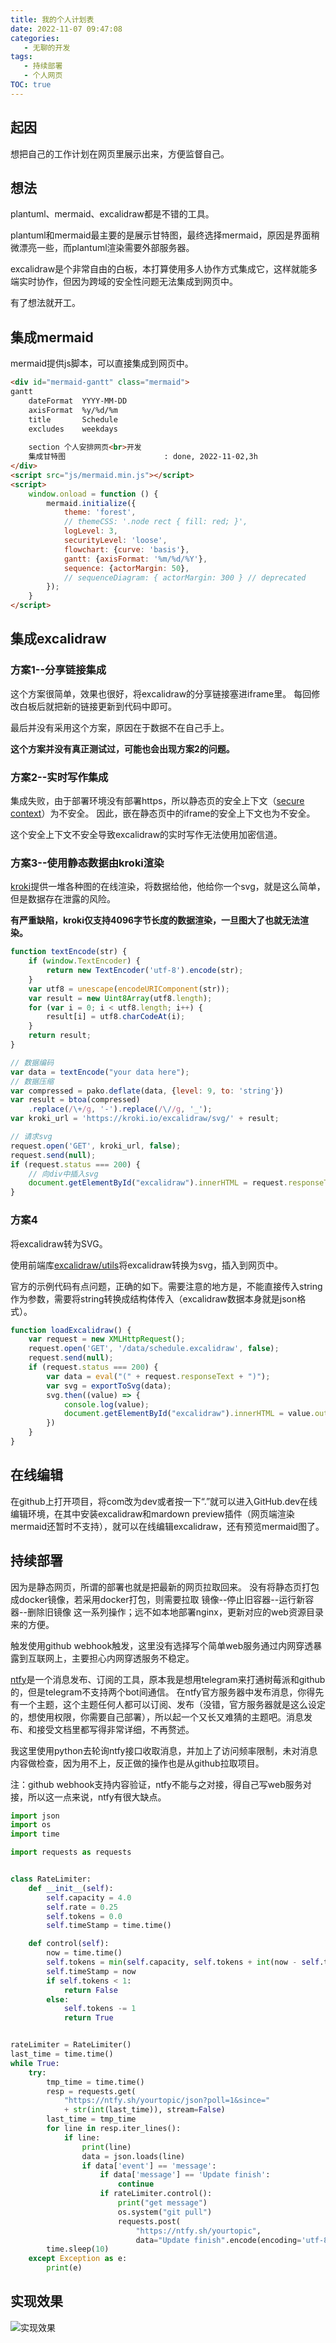```yaml
---
title: 我的个人计划表
date: 2022-11-07 09:47:08
categories:
   - 无聊的开发
tags: 
   - 持续部署
   - 个人网页
TOC: true
---
```


## 起因
想把自己的工作计划在网页里展示出来，方便监督自己。

## 想法
plantuml、mermaid、excalidraw都是不错的工具。

plantuml和mermaid最主要的是展示甘特图，最终选择mermaid，原因是界面稍微漂亮一些，而plantuml渲染需要外部服务器。

excalidraw是个非常自由的白板，本打算使用多人协作方式集成它，这样就能多端实时协作，但因为跨域的安全性问题无法集成到网页中。

有了想法就开工。

## 集成mermaid
mermaid提供js脚本，可以直接集成到网页中。

``` html
<div id="mermaid-gantt" class="mermaid">
gantt
    dateFormat  YYYY-MM-DD
    axisFormat  %y/%d/%m
    title       Schedule
    excludes    weekdays
    
    section 个人安排网页<br>开发
    集成甘特图                      : done, 2022-11-02,3h
</div>
<script src="js/mermaid.min.js"></script>
<script>
    window.onload = function () {
        mermaid.initialize({
            theme: 'forest',
            // themeCSS: '.node rect { fill: red; }',
            logLevel: 3,
            securityLevel: 'loose',
            flowchart: {curve: 'basis'},
            gantt: {axisFormat: '%m/%d/%Y'},
            sequence: {actorMargin: 50},
            // sequenceDiagram: { actorMargin: 300 } // deprecated
        });
    }
</script>
```

## 集成excalidraw
### 方案1--分享链接集成
这个方案很简单，效果也很好，将excalidraw的分享链接塞进iframe里。
每回修改白板后就把新的链接更新到代码中即可。

最后并没有采用这个方案，原因在于数据不在自己手上。

**这个方案并没有真正测试过，可能也会出现方案2的问题。**

### 方案2--实时写作集成
集成失败，由于部署环境没有部署https，所以静态页的安全上下文（[secure context](https://w3c.github.io/webappsec-secure-contexts/)）为不安全。
因此，嵌在静态页中的iframe的安全上下文也为不安全。

这个安全上下文不安全导致excalidraw的实时写作无法使用加密信道。

### 方案3--使用静态数据由kroki渲染
[kroki](https://kroki.io/)提供一堆各种图的在线渲染，将数据给他，他给你一个svg，就是这么简单，但是数据存在泄露的风险。

**有严重缺陷，kroki仅支持4096字节长度的数据渲染，一旦图大了也就无法渲染。**

``` javascript
function textEncode(str) {
    if (window.TextEncoder) {
        return new TextEncoder('utf-8').encode(str);
    }
    var utf8 = unescape(encodeURIComponent(str));
    var result = new Uint8Array(utf8.length);
    for (var i = 0; i < utf8.length; i++) {
        result[i] = utf8.charCodeAt(i);
    }
    return result;
}

// 数据编码
var data = textEncode("your data here");
// 数据压缩
var compressed = pako.deflate(data, {level: 9, to: 'string'})
var result = btoa(compressed)
    .replace(/\+/g, '-').replace(/\//g, '_');
var kroki_url = 'https://kroki.io/excalidraw/svg/' + result;

// 请求svg
request.open('GET', kroki_url, false);
request.send(null);
if (request.status === 200) {
	// 向div中插入svg
	document.getElementById("excalidraw").innerHTML = request.responseText;
}
```

### 方案4
将excalidraw转为SVG。

使用前端库[excalidraw/utils](https://www.npmjs.com/package/@excalidraw/utils)将excalidraw转换为svg，插入到网页中。

官方的示例代码有点问题，正确的如下。需要注意的地方是，不能直接传入string作为参数，需要将string转换成结构体传入（excalidraw数据本身就是json格式）。
```javascript
function loadExcalidraw() {
    var request = new XMLHttpRequest();
    request.open('GET', '/data/schedule.excalidraw', false);
    request.send(null);
    if (request.status === 200) {
        var data = eval("(" + request.responseText + ")");
        var svg = exportToSvg(data);
        svg.then((value) => {
            console.log(value);
            document.getElementById("excalidraw").innerHTML = value.outerHTML;
        })
    }
}
```

## 在线编辑
在github上打开项目，将com改为dev或者按一下“.”就可以进入GitHub.dev在线编辑环境，在其中安装excalidraw和mardown preview插件（网页端渲染mermaid还暂时不支持），就可以在线编辑excalidraw，还有预览mermaid图了。

## 持续部署
因为是静态网页，所谓的部署也就是把最新的网页拉取回来。
没有将静态页打包成docker镜像，若采用docker打包，则需要拉取 镜像--停止旧容器--运行新容器--删除旧镜像 这一系列操作；远不如本地部署nginx，更新对应的web资源目录来的方便。

触发使用github webhook触发，这里没有选择写个简单web服务通过内网穿透暴露到互联网上，主要担心内网穿透服务不稳定。

[ntfy](https://ntfy.sh/)是一个消息发布、订阅的工具，原本我是想用telegram来打通树莓派和github的，但是telegram不支持两个bot间通信。
在ntfy官方服务器中发布消息，你得先有一个主题，这个主题任何人都可以订阅、发布（没错，官方服务器就是这么设定的，想使用权限，你需要自己部署），所以起一个又长又难猜的主题吧。消息发布、和接受文档里都写得非常详细，不再赘述。

我这里使用python去轮询ntfy接口收取消息，并加上了访问频率限制，未对消息内容做检查，因为用不上，反正做的操作也是从github拉取项目。

注：github webhook支持内容验证，ntfy不能与之对接，得自己写web服务对接，所以这一点来说，ntfy有很大缺点。

``` python
import json
import os
import time

import requests as requests


class RateLimiter:
    def __init__(self):
        self.capacity = 4.0
        self.rate = 0.25
        self.tokens = 0.0
        self.timeStamp = time.time()

    def control(self):
        now = time.time()
        self.tokens = min(self.capacity, self.tokens + int(now - self.timeStamp) * self.rate)
        self.timeStamp = now
        if self.tokens < 1:
            return False
        else:
            self.tokens -= 1
            return True


rateLimiter = RateLimiter()
last_time = time.time()
while True:
    try:
        tmp_time = time.time()
        resp = requests.get(
            "https://ntfy.sh/yourtopic/json?poll=1&since="
            + str(int(last_time)), stream=False)
        last_time = tmp_time
        for line in resp.iter_lines():
            if line:
                print(line)
                data = json.loads(line)
                if data['event'] == 'message':
                    if data['message'] == 'Update finish':
                        continue
                    if rateLimiter.control():
                        print("get message")
                        os.system("git pull")
                        requests.post(
                            "https://ntfy.sh/yourtopic",
                            data="Update finish".encode(encoding='utf-8'))
        time.sleep(10)
    except Exception as e:
        print(e)
```

## 实现效果
![实现效果](https://raw.githubusercontent.com/gomi1992/blog_images/main/img/202211081623858.png)
